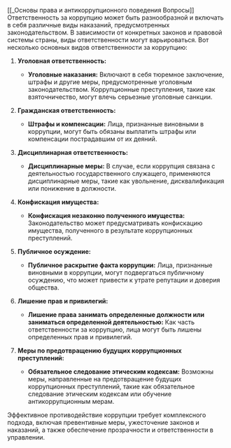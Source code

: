 [[_Основы права и антикоррупционного поведения Вопросы]]
Ответственность за коррупцию может быть разнообразной и включать в себя различные виды наказаний, предусмотренных законодательством. В зависимости от конкретных законов и правовой системы страны, виды ответственности могут варьироваться. Вот несколько основных видов ответственности за коррупцию:

1. **Уголовная ответственность:**
   - **Уголовные наказания:** Включают в себя тюремное заключение, штрафы и другие меры, предусмотренные уголовным законодательством. Коррупционные преступления, такие как взяточничество, могут влечь серьезные уголовные санкции.

2. **Гражданская ответственность:**
   - **Штрафы и компенсации:** Лица, признанные виновными в коррупции, могут быть обязаны выплатить штрафы или компенсации пострадавшим от их деяний.

3. **Дисциплинарная ответственность:**
   - **Дисциплинарные меры:** В случае, если коррупция связана с деятельностью государственного служащего, применяются дисциплинарные меры, такие как увольнение, дисквалификация или понижение в должности.

4. **Конфискация имущества:**
   - **Конфискация незаконно полученного имущества:** Законодательство может предусматривать конфискацию имущества, полученного в результате коррупционных преступлений.

5. **Публичное осуждение:**
   - **Публичное раскрытие факта коррупции:** Лица, признанные виновными в коррупции, могут подвергаться публичному осуждению, что может привести к утрате репутации и доверия общества.

6. **Лишение прав и привилегий:**
   - **Лишение права занимать определенные должности или заниматься определенной деятельностью:** Как часть ответственности за коррупцию, лица могут быть лишены определенных прав и привилегий.

7. **Меры по предотвращению будущих коррупционных преступлений:**
   - **Обязательное следование этическим кодексам:** Возможны меры, направленные на предотвращение будущих коррупционных преступлений, такие как обязательное следование этическим кодексам или обучение антикоррупционным мерам.

Эффективное противодействие коррупции требует комплексного подхода, включая превентивные меры, ужесточение законов и наказаний, а также обеспечение прозрачности и ответственности в управлении.